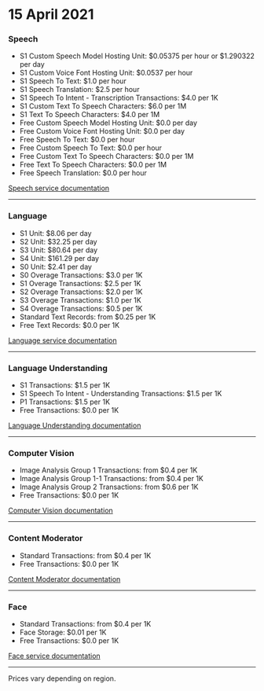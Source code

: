 # 15 April 2021

### Speech

- S1 Custom Speech Model Hosting Unit: $0.05375 per hour or $1.290322 per day
- S1 Custom Voice Font Hosting Unit: $0.0537 per hour
- S1 Speech To Text: $1.0 per hour
- S1 Speech Translation: $2.5 per hour
- S1 Speech To Intent - Transcription Transactions: $4.0 per 1K
- S1 Custom Text To Speech Characters: $6.0 per 1M
- S1 Text To Speech Characters: $4.0 per 1M
- Free Custom Speech Model Hosting Unit: $0.0 per day
- Free Custom Voice Font Hosting Unit: $0.0 per day
- Free Speech To Text: $0.0 per hour
- Free Custom Speech To Text: $0.0 per hour
- Free Custom Text To Speech Characters: $0.0 per 1M
- Free Text To Speech Characters: $0.0 per 1M
- Free Speech Translation: $0.0 per hour

[Speech service documentation](https://learn.microsoft.com/en-us/azure/ai-services/speech-service/)

---

### Language

- S1 Unit: $8.06 per day
- S2 Unit: $32.25 per day
- S3 Unit: $80.64 per day
- S4 Unit: $161.29 per day
- S0 Unit: $2.41 per day
- S0 Overage Transactions: $3.0 per 1K
- S1 Overage Transactions: $2.5 per 1K
- S2 Overage Transactions: $2.0 per 1K
- S3 Overage Transactions: $1.0 per 1K
- S4 Overage Transactions: $0.5 per 1K
- Standard Text Records: from $0.25 per 1K
- Free Text Records: $0.0 per 1K

[Language service documentation](https://learn.microsoft.com/en-us/azure/ai-services/language-service/)

---

### Language Understanding

- S1 Transactions: $1.5 per 1K
- S1 Speech To Intent - Understanding Transactions: $1.5 per 1K
- P1 Transactions: $1.5 per 1K
- Free Transactions: $0.0 per 1K

[Language Understanding documentation](https://learn.microsoft.com/en-us/azure/cognitive-services/luis/)

---

### Computer Vision

- Image Analysis Group 1 Transactions: from $0.4 per 1K
- Image Analysis Group 1-1 Transactions: from $0.4 per 1K
- Image Analysis Group 2 Transactions: from $0.6 per 1K
- Free Transactions: $0.0 per 1K

[Computer Vision documentation](https://learn.microsoft.com/en-us/azure/ai-services/computer-vision/)

---

### Content Moderator

- Standard Transactions: from $0.4 per 1K
- Free Transactions: $0.0 per 1K

[Content Moderator documentation](https://learn.microsoft.com/en-us/azure/ai-services/content-moderator/)

---

### Face

- Standard Transactions: from $0.4 per 1K
- Face Storage: $0.01 per 1K
- Free Transactions: $0.0 per 1K

[Face service documentation](https://learn.microsoft.com/en-us/azure/ai-services/computer-vision/overview-identity)

---

Prices vary depending on region.
